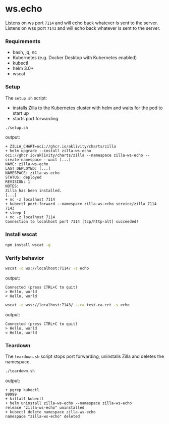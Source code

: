 # ws.echo

Listens on ws port `7114` and will echo back whatever is sent to the server.
Listens on wss port `7143` and will echo back whatever is sent to the server.

### Requirements

- bash, jq, nc
- Kubernetes (e.g. Docker Desktop with Kubernetes enabled)
- kubectl
- helm 3.0+
- wscat

### Setup

The `setup.sh` script:

- installs Zilla to the Kubernetes cluster with helm and waits for the pod to start up
- starts port forwarding

```bash
./setup.sh
```

output:

```text
+ ZILLA_CHART=oci://ghcr.io/aklivity/charts/zilla
+ helm upgrade --install zilla-ws-echo oci://ghcr.io/aklivity/charts/zilla --namespace zilla-ws-echo --create-namespace --wait [...]
NAME: zilla-ws-echo
LAST DEPLOYED: [...]
NAMESPACE: zilla-ws-echo
STATUS: deployed
REVISION: 1
NOTES:
Zilla has been installed.
[...]
+ nc -z localhost 7114
+ kubectl port-forward --namespace zilla-ws-echo service/zilla 7114 7143
+ sleep 1
+ nc -z localhost 7114
Connection to localhost port 7114 [tcp/http-alt] succeeded!
```

### Install wscat

```bash
npm install wscat -g
```

### Verify behavior

```bash
wscat -c ws://localhost:7114/ -s echo
```

output:

```text
Connected (press CTRL+C to quit)
> Hello, world
< Hello, world
```

```bash
wscat -c wss://localhost:7143/ --ca test-ca.crt -s echo
```

output:

```text
Connected (press CTRL+C to quit)
> Hello, world
< Hello, world
```

### Teardown

The `teardown.sh` script stops port forwarding, uninstalls Zilla and deletes the namespace.

```bash
./teardown.sh
```

output:

```text
+ pgrep kubectl
99999
+ killall kubectl
+ helm uninstall zilla-ws-echo --namespace zilla-ws-echo
release "zilla-ws-echo" uninstalled
+ kubectl delete namespace zilla-ws-echo
namespace "zilla-ws-echo" deleted
```
